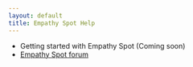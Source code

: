 ```yaml
---
layout: default
title: Empathy Spot Help
---
```


* Getting started with Empathy Spot (Coming soon)
* [Empathy Spot forum](https://groups.google.com/forum/#!forum/empathyspot)
